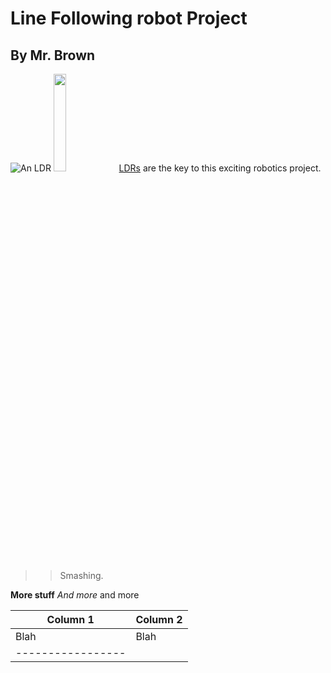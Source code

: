 # Line Following robot Project
## By Mr. Brown

![An LDR](http://tutorial.cytron.com.my/wp-content/uploads/2011/08/LDR1.jpg)
<img src=http://tutorial.cytron.com.my/wp-content/uploads/2011/08/LDR1.jpg width=20%>
[LDRs](http://www.technologystudent.com/elec1/ldr1.htm) are the key to this exciting robotics project. 

>> Smashing. 

**More stuff**
*And more*
and more

|Column 1|Column 2|
|--------|--------|
|Blah    | Blah   |
|-----------------|
